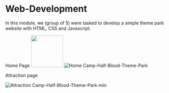 # Web-Development

In this module, we (group of 5) were tasked to develop a simple theme park website with HTML, CSS and Javascript.

Home Page
<img src="[https://your-image-url.type](https://user-images.githubusercontent.com/62084317/225332611-71e2f5c1-80bd-41b5-9ff5-3249411126fa.png)" width="100" height="100">
![Home Camp-Half-Blood-Theme-Park](https://user-images.githubusercontent.com/62084317/225332611-71e2f5c1-80bd-41b5-9ff5-3249411126fa.png)

Attraction page

![Attraction Camp-Half-Blood-Theme-Park-min](https://user-images.githubusercontent.com/62084317/225337449-01badeed-c250-4616-88bc-7d8373eb0835.png)
